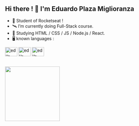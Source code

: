 ## Hi there ! 👋 I'm Eduardo Plaza Miglioranza

- 🚀 Student of Rocketseat !
- 🛰️ I’m currently doing Full-Stack course.
- 🔭 Studying HTML / CSS / JS / Node.js / React.
- 🖥️ known languages :
<div style="left: 20px">
  <img align="center" alt="edu-CSS" height="30" width="40" src="https://cdn.jsdelivr.net/gh/devicons/devicon@latest/icons/css3/css3-original.svg" />
  <img align="center" alt="edu-CSS" height="30" width="40" src="https://cdn.jsdelivr.net/gh/devicons/devicon@latest/icons/python/python-original.svg" />
  <img align="center" alt="edu-CSS" height="30" width="40" src="https://cdn.jsdelivr.net/gh/devicons/devicon@latest/icons/css3/css3-original.svg" " />
</div>
<br>
<br>
<div>
  <img height="180em" src="https://github-readme-stats.vercel.app/api/top-langs/?username=EduMiglioranza&layout=compact&langs_count=16&theme=dark"/>
</div>


